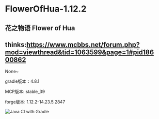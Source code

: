 # FlowerOfHua-1.12.2
花之物语
Flower of Hua
----------------------------
thinks:https://www.mcbbs.net/forum.php?mod=viewthread&tid=1063599&page=1#pid18600862
----------------------------
None~

gradle版本：4.8.1

MCP版本: stable_39

forge版本: 1.12.2-14.23.5.2847

![Java CI with Gradle](https://github.com/Flower-Story-Team/FlowerOfHua-1.12.2/workflows/Java%20CI%20with%20Gradle/badge.svg)
